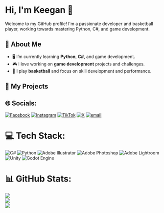 # Hi, I'm Keegan 👋

Welcome to my GitHub profile! I'm a passionate developer and basketball player, working towards mastering Python, C#, and game development.

## 🚀 About Me

- 🖥️ I’m currently learning **Python**, **C#**, and game development.
- 🎮 I love working on **game development** projects and challenges.
- 🏀 I play **basketball** and focus on skill development and performance.

## 🌱 My Projects


## 🌐 Socials:
[![Facebook](https://img.shields.io/badge/Facebook-%231877F2.svg?logo=Facebook&logoColor=white)](https://facebook.com/@ThatBallerKeeg) [![Instagram](https://img.shields.io/badge/Instagram-%23E4405F.svg?logo=Instagram&logoColor=white)](https://instagram.com/@ThatBallerKeeg) [![TikTok](https://img.shields.io/badge/TikTok-%23000000.svg?logo=TikTok&logoColor=white)](https://tiktok.com/@@ThatBallerKeeg) [![X](https://img.shields.io/badge/X-black.svg?logo=X&logoColor=white)](https://x.com/@ThatBallerKeeg) [![email](https://img.shields.io/badge/Email-D14836?logo=gmail&logoColor=white)](mailto:keeg.hamburgh@gmail.com)

# 💻 Tech Stack:
![C#](https://img.shields.io/badge/c%23-%23239120.svg?style=for-the-badge&logo=csharp&logoColor=white) ![Python](https://img.shields.io/badge/python-3670A0?style=for-the-badge&logo=python&logoColor=ffdd54) ![Adobe Illustrator](https://img.shields.io/badge/adobe%20illustrator-%23FF9A00.svg?style=for-the-badge&logo=adobe%20illustrator&logoColor=white) ![Adobe Photoshop](https://img.shields.io/badge/adobe%20photoshop-%2331A8FF.svg?style=for-the-badge&logo=adobe%20photoshop&logoColor=white) ![Adobe Lightroom](https://img.shields.io/badge/Adobe%20Lightroom-31A8FF.svg?style=for-the-badge&logo=Adobe%20Lightroom&logoColor=white) ![Unity](https://img.shields.io/badge/unity-%23000000.svg?style=for-the-badge&logo=unity&logoColor=white) ![Godot Engine](https://img.shields.io/badge/GODOT-%23FFFFFF.svg?style=for-the-badge&logo=godot-engine)

# 📊 GitHub Stats:
![](https://github-readme-stats.vercel.app/api?username=ThatBallerKeeg&theme=github_dark_dimmed&hide_border=false&include_all_commits=true&count_private=false)<br/>
![](https://nirzak-streak-stats.vercel.app/?user=ThatBallerKeeg&theme=github_dark_dimmed&hide_border=false)<br/>
![](https://github-readme-stats.vercel.app/api/top-langs/?username=ThatBallerKeeg&theme=github_dark_dimmed&hide_border=false&include_all_commits=true&count_private=false&layout=compact)
